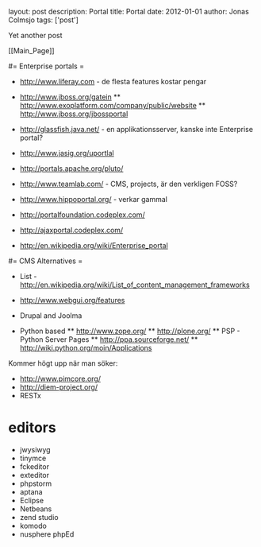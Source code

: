 layout: post
description: Portal
title: Portal
date: 2012-01-01
author: Jonas Colmsjo
tags: ['post']

Yet another post





[[Main_Page]]


#= Enterprise portals =

* http://www.liferay.com - de flesta features kostar pengar

* http://www.jboss.org/gatein
** http://www.exoplatform.com/company/public/website
** http://www.jboss.org/jbossportal

* http://glassfish.java.net/ - en applikationsserver, kanske inte Enterprise portal?
* http://www.jasig.org/uportlal

* http://portals.apache.org/pluto/
* http://www.teamlab.com/ - CMS, projects, är den verkligen FOSS?
* http://www.hippoportal.org/ - verkar gammal
* http://portalfoundation.codeplex.com/
* http://ajaxportal.codeplex.com/


* http://en.wikipedia.org/wiki/Enterprise_portal


#= CMS Alternatives =

* List - http://en.wikipedia.org/wiki/List_of_content_management_frameworks

* http://www.webgui.org/features
* Drupal and Joolma
* Python based
** http://www.zope.org/
** http://plone.org/
** PSP - Python Server Pages
** http://ppa.sourceforge.net/
** http://wiki.python.org/moin/Applications

Kommer högt upp när man söker:
* http://www.pimcore.org/
* http://diem-project.org/
* RESTx

# editors

* jwysiwyg
* tinymce
* fckeditor
* exteditor
* phpstorm
* aptana
* Eclipse
* Netbeans
* zend studio
* komodo
* nusphere phpEd
